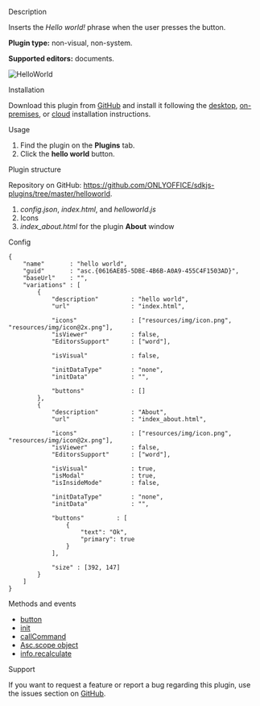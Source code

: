 Description

Inserts the *Hello world!* phrase when the user presses the button.

**Plugin type:** non-visual, non-system.

**Supported editors:** documents.

![HelloWorld](/assets/images/plugins/gifs/hello-world.gif)

Installation

Download this plugin from [GitHub](https://github.com/ONLYOFFICE/sdkjs-plugins/tree/master/helloworld) and install it following the [desktop](/plugin/installation/desktop), [on-premises](/plugin/installation/onpremises), or [cloud](/plugin/installation/cloud) installation instructions.

Usage

1. Find the plugin on the **Plugins** tab.
2. Click the **hello world** button.

Plugin structure

Repository on GitHub: <https://github.com/ONLYOFFICE/sdkjs-plugins/tree/master/helloworld>.

1. *config.json*, *index.html*, and *helloworld.js*
2. Icons
3. *index\_about.html* for the plugin **About** window

Config

```
{
    "name"       : "hello world",
    "guid"       : "asc.{0616AE85-5DBE-4B6B-A0A9-455C4F1503AD}",
    "baseUrl"    : "",
    "variations" : [
        {
            "description"         : "hello world",
            "url"                 : "index.html",

            "icons"               : ["resources/img/icon.png", "resources/img/icon@2x.png"],
            "isViewer"            : false,
            "EditorsSupport"      : ["word"],

            "isVisual"            : false,

            "initDataType"        : "none",
            "initData"            : "",

            "buttons"             : []
        },
        {
            "description"         : "About",
            "url"                 : "index_about.html",

            "icons"               : ["resources/img/icon.png", "resources/img/icon@2x.png"],
            "isViewer"            : false,
            "EditorsSupport"      : ["word"],

            "isVisual"            : true,
            "isModal"             : true,
            "isInsideMode"        : false,

            "initDataType"        : "none",
            "initData"            : "",

            "buttons"         : [
                {
                    "text": "Ok",
                    "primary": true
                }
            ],

            "size" : [392, 147]
        }
    ]
}
```

Methods and events

* [button](/plugin/events/button)
* [init](/plugin/events/init)
* [callCommand](/plugin/callcommand)
* [Asc.scope object](/plugin/scope)
* [info.recalculate](/plugin/info#recalculate)

Support

If you want to request a feature or report a bug regarding this plugin, use the issues section on [GitHub](https://github.com/ONLYOFFICE/sdkjs-plugins/issues).
